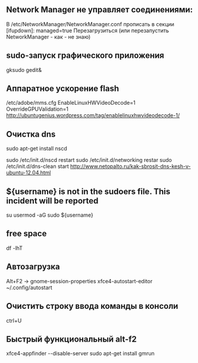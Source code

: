 ﻿Network Manager не управляет соединениями:
------------------------------------------

В /etc/NetworkManager/NetworkManager.conf прописать в секции [ifupdown]:
managed=true
Перезагрузиться (или перезапустить NetworkManager - как - не знаю)

sudo-запуск графического приложения
-----------------------------------
gksudo gedit&

Аппаратное ускорение flash
--------------------------
/etc/adobe/mms.cfg
EnableLinuxHWVideoDecode=1
OverrideGPUValidation=1
http://ubuntugenius.wordpress.com/tag/enablelinuxhwvideodecode-1/

Очистка dns
-----------
sudo apt-get install nscd

sudo /etc/init.d/nscd restart
sudo /etc/init.d/networking restar
sudo /etc/init.d/dns-clean start
http://www.netopalto.ru/kak-sbrosit-dns-kesh-v-ubuntu-12.04.html

${username} is not in the sudoers file.  This incident will be reported
-----------------------------------------------------------------------
su
usermod -aG sudo ${username}

free space
----------
df -lhT

Автозагрузка
------------
Alt+F2 -> gnome-session-properties
xfce4-autostart-editor
~/.config/autostart

Очистить строку ввода команды в консоли
---------------------------------------
ctrl+U

Быстрый функциональный alt-f2
-----------------------------
xfce4-appfinder --disable-server
sudo apt-get install gmrun